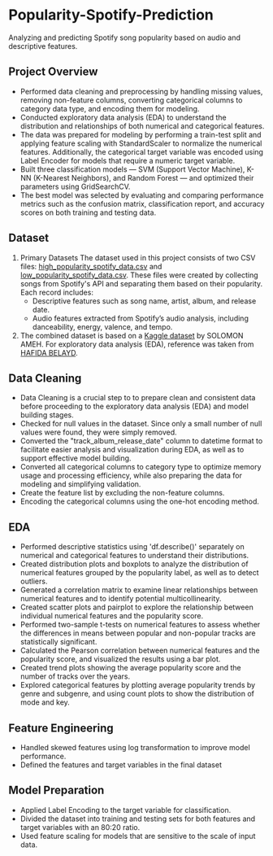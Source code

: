 # Popularity-Spotify-Prediction
Analyzing and predicting Spotify song popularity based on audio and descriptive features.

## Project Overview
- Performed data cleaning and preprocessing by handling missing values, removing non-feature columns, converting categorical columns to category data type, and encoding them for modeling.
- Conducted exploratory data analysis (EDA) to understand the distribution and relationships of both numerical and categorical features.
- The data was prepared for modeling by performing a train-test split and applying feature scaling with StandardScaler to normalize the numerical features. Additionally, the categorical target variable was encoded using Label Encoder for models that require a numeric target variable.
- Built three classification models — SVM (Support Vector Machine), K-NN (K-Nearest Neighbors), and Random Forest — and optimized their parameters using GridSearchCV.
- The best model was selected by evaluating and comparing performance metrics such as the confusion matrix, classification report, and accuracy scores on both training and testing data.

## Dataset 
1. Primary Datasets
   The dataset used in this project consists of two CSV files: [high_popularity_spotify_data.csv](https://github.com/novendo-rgb/Popularity-Spotify-Prediction/blob/main/Dataset/high_popularity_spotify_data.csv)       and [low_popularity_spotify_data.csv](https://github.com/novendo-rgb/Popularity-Spotify-Prediction/blob/main/Dataset/low_popularity_spotify_data.csv). These files were created by collecting songs from Spotify's    API and separating them based on their popularity.
   Each record includes:
   - Descriptive features such as song name, artist, album, and release date.
   - Audio features extracted from Spotify’s audio analysis, including danceability, energy, valence, and tempo.
2. The combined dataset is based on a [Kaggle dataset](https://www.kaggle.com/datasets/solomonameh/spotify-music-dataset) by SOLOMON AMEH. For exploratory data analysis (EDA), reference was taken from       [HAFIDA BELAYD](https://www.kaggle.com/code/hafidabelayd/eda-spotify/notebook).

 ## Data Cleaning
- Data Cleaning is a crucial step to to prepare clean and consistent data before proceeding to the exploratory data analysis (EDA) and model building stages.
- Checked for null values in the dataset. Since only a small number of null values were found, they were simply removed.
- Converted the "track_album_release_date" column to datetime format to facilitate easier analysis and visualization during EDA, as well as to support effective model building.
- Converted all categorical columns to category type to optimize memory usage and processing efficiency, while also preparing the data for modeling and simplifying validation.
- Create the feature list by excluding the non-feature columns.
- Encoding the categorical columns using the one-hot encoding method.

## EDA
- Performed descriptive statistics using 'df.describe()' separately on numerical and categorical features to understand their distributions.
- Created distribution plots and boxplots to analyze the distribution of numerical features grouped by the popularity label, as well as to detect outliers.
- Generated a correlation matrix to examine linear relationships between numerical features and to identify potential multicollinearity.
- Created scatter plots and pairplot to explore the relationship between individual numerical features and the popularity score.
- Performed two-sample t-tests on numerical features to assess whether the differences in means between popular and non-popular tracks are statistically significant.
- Calculated the Pearson correlation between numerical features and the popularity score, and visualized the results using a bar plot.
- Created trend plots showing the average popularity score and the number of tracks over the years.
- Explored categorical features by plotting average popularity trends by genre and subgenre, and using count plots to show the distribution of mode and key.

## Feature Engineering
- Handled skewed features using log transformation to improve model performance.
- Defined the features and target variables in the final dataset

## Model Preparation
- Applied Label Encoding to the target variable for classification.
- Divided the dataset into training and testing sets for both features and target variables with an 80:20 ratio.
- Used feature scaling for models that are sensitive to the scale of input data.










